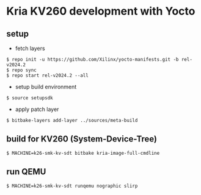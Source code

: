 # Kria KV260 development with Yocto

## setup

- fetch layers
```
$ repo init -u https://github.com/Xilinx/yocto-manifests.git -b rel-v2024.2
$ repo sync
$ repo start rel-v2024.2 --all
```

- setup build environment
```
$ source setupsdk
```

- apply patch layer
```
$ bitbake-layers add-layer ../sources/meta-build
```

## build for KV260 (System-Device-Tree)

```
$ MACHINE=k26-smk-kv-sdt bitbake kria-image-full-cmdline
```

## run QEMU 

```
$ MACHINE=k26-smk-kv-sdt runqemu nographic slirp
```
